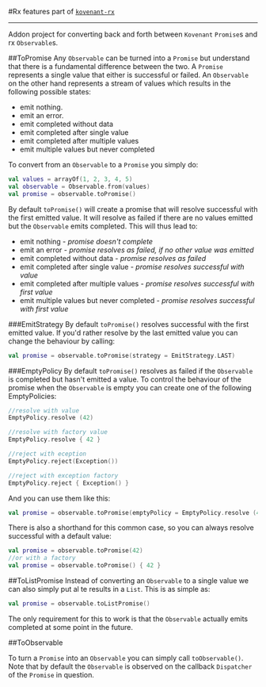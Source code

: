 #Rx features
part of [`kovenant-rx`](../index.md#artifacts)

---
Addon project for converting back and forth between `Kovenant` `Promise`s and rx `Observable`s.  


##ToPromise
Any `Observable` can be turned into a `Promise` but understand that there is a fundamental difference between the two.
A `Promise` represents a single value that either is successful or failed. An `Observable` on the other hand represents 
a stream of values which results in the following possible states:

* emit nothing.
* emit an error.
* emit completed without data
* emit completed after single value
* emit completed after multiple values
* emit multiple values but never completed

To convert from an `Observable` to a `Promise` you simply do:

```kt
val values = arrayOf(1, 2, 3, 4, 5)
val observable = Observable.from(values)
val promise = observable.toPromise()
```

By default `toPromise()` will create a promise that will resolve successful with the first emitted value. It will
resolve as failed if there are no values emitted but the `Observable` emits completed. This will thus lead to:

* emit nothing - _promise doesn't complete_
* emit an error - _promise resolves as failed, if no other value was emitted_
* emit completed without data - _promise resolves as failed_
* emit completed after single value - _promise resolves successful with value_
* emit completed after multiple values - _promise resolves successful with first value_
* emit multiple values but never completed - _promise resolves successful with first value_

###EmitStrategy
By default `toPromise()` resolves successful with the first emitted value. If you'd rather resolve by the last emitted
value you can change the behaviour by calling:

```kt
val promise = observable.toPromise(strategy = EmitStrategy.LAST)
```

###EmptyPolicy
By default `toPromise()` resolves as failed if the `Observable` is completed but hasn't emitted a value. To control
the behaviour of the promise when the `Observable` is empty you can create one of the following EmptyPolicies:

```kt
//resolve with value
EmptyPolicy.resolve (42)

//resolve with factory value
EmptyPolicy.resolve { 42 }

//reject with eception
EmptyPolicy.reject(Exception())

//reject with exception factory
EmptyPolicy.reject { Exception() }

```

And you can use them like this:

```kt
val promise = observable.toPromise(emptyPolicy = EmptyPolicy.resolve (42))
```

There is also a shorthand for this common case, so you can always resolve successful with a default value:

```kt
val promise = observable.toPromise(42)
//or with a factory
val promise = observable.toPromise() { 42 }
```

##ToListPromise
Instead of converting an `Observable` to a single value we can also simply put al te results in a `List`. This is as
simple as:

```kt
val promise = observable.toListPromise()
```
The only requirement for this to work is that the `Observable` actually emits completed at some point in the 
future.

##ToObservable

To turn a `Promise` into an `Observable` you can simply call `toObservable()`. Note that by default the
`Observable` is observed on the callback `Dispatcher` of the `Promise` in question.  